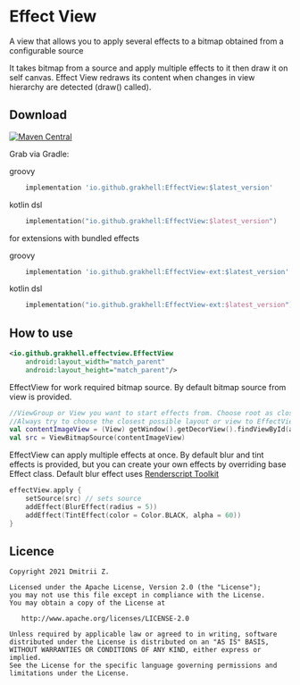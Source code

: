# Effect View
A view that allows you to apply several effects to a bitmap obtained from a configurable source

It takes bitmap from a source and apply multiple effects to it then draw it on self canvas.
Effect View redraws its content when changes in view hierarchy are detected (draw() called).

## Download
[![Maven Central](https://img.shields.io/maven-central/v/io.github.grakhell/EffectView.svg?label=Maven%20Central)](https://search.maven.org/search?q=g:%22io.github.grakhell%22%20AND%20a:%22EffectView%22)

Grab via Gradle:

groovy
```groovy
    implementation 'io.github.grakhell:EffectView:$latest_version'
``` 
kotlin dsl
```kotlin
    implementation("io.github.grakhell:EffectView:$latest_version")
```

for extensions with bundled effects

groovy
```groovy
    implementation 'io.github.grakhell:EffectView-ext:$latest_version'
``` 
kotlin dsl
```kotlin
    implementation("io.github.grakhell:EffectView-ext:$latest_version")
```

## How to use
```XML
<io.github.grakhell.effectview.EffectView
	android:layout_width="match_parent"
	android:layout_height="match_parent"/>
```

EffectView for work required bitmap source. By default bitmap source from view is provided.
```kotlin
//ViewGroup or View you want to start effects from. Choose root as close to EffectView in hierarchy as possible.
//Always try to choose the closest possible layout or view to EffectView.
val contentImageView = (View) getWindow().getDecorView().findViewById(android.R.id.content);
val src = ViewBitmapSource(contentImageView)
```

EffectView can apply multiple effects at once. By default blur and tint effects is provided, but you can create your own effects by overriding base Effect class.
Default blur effect uses [Renderscript Toolkit](https://github.com/android/renderscript-intrinsics-replacement-toolkit "")
```kotlin
effectView.apply {
    setSource(src) // sets source
    addEffect(BlurEffect(radius = 5))
    addEffect(TintEffect(color = Color.BLACK, alpha = 60))
}
```

## Licence
```
Copyright 2021 Dmitrii Z.

Licensed under the Apache License, Version 2.0 (the "License");
you may not use this file except in compliance with the License.
You may obtain a copy of the License at

   http://www.apache.org/licenses/LICENSE-2.0

Unless required by applicable law or agreed to in writing, software
distributed under the License is distributed on an "AS IS" BASIS,
WITHOUT WARRANTIES OR CONDITIONS OF ANY KIND, either express or implied.
See the License for the specific language governing permissions and
limitations under the License.
```